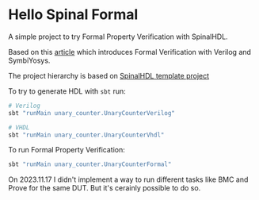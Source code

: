 # Hello Spinal Formal

A simple project to try Formal Property Verification with SpinalHDL.

Based on this [article](https://fpga-systems.ru/formal-verification-with-symbiyosys) which introduces Formal 
Verification with Verilog and SymbiYosys.

The project hierarchy is based on [SpinalHDL template project](https://github.com/SpinalHDL/SpinalTemplateSbt)

To try to generate HDL with `sbt` run:

```sh
# Verilog
sbt "runMain unary_counter.UnaryCounterVerilog"

# VHDL
sbt "runMain unary_counter.UnaryCounterVhdl"

```

To run Formal Property Verification:

```sh
sbt "runMain unary_counter.UnaryCounterFormal"

```

On 2023.11.17 I didn't implement a way to run different tasks like BMC and Prove for the same DUT. But it's
cerainly possible to do so.
